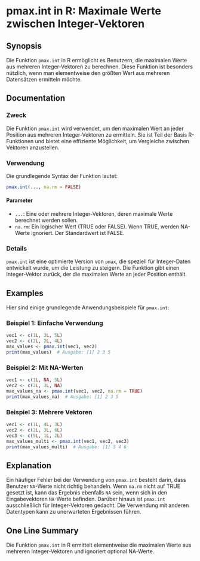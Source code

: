 <!--
Meta Description: # pmax.int in R: Maximale Werte zwischen Integer-Vektoren ## Synopsis Die Funktion `pmax.int` in R ermöglicht es Benutzern, die maximalen Werte aus me...
Meta Keywords: pmax, int, die, werte, integer
-->

# pmax.int in R: Maximale Werte zwischen Integer-Vektoren

## Synopsis
Die Funktion `pmax.int` in R ermöglicht es Benutzern, die maximalen Werte aus mehreren Integer-Vektoren zu berechnen. Diese Funktion ist besonders nützlich, wenn man elementweise den größten Wert aus mehreren Datensätzen ermitteln möchte.

## Documentation
### Zweck
Die Funktion `pmax.int` wird verwendet, um den maximalen Wert an jeder Position aus mehreren Integer-Vektoren zu ermitteln. Sie ist Teil der Basis R-Funktionen und bietet eine effiziente Möglichkeit, um Vergleiche zwischen Vektoren anzustellen.

### Verwendung
Die grundlegende Syntax der Funktion lautet:

```R
pmax.int(..., na.rm = FALSE)
```

#### Parameter
- `...`: Eine oder mehrere Integer-Vektoren, deren maximale Werte berechnet werden sollen.
- `na.rm`: Ein logischer Wert (TRUE oder FALSE). Wenn TRUE, werden NA-Werte ignoriert. Der Standardwert ist FALSE.

### Details
`pmax.int` ist eine optimierte Version von `pmax`, die speziell für Integer-Daten entwickelt wurde, um die Leistung zu steigern. Die Funktion gibt einen Integer-Vektor zurück, der die maximalen Werte an jeder Position enthält.

## Examples
Hier sind einige grundlegende Anwendungsbeispiele für `pmax.int`:

### Beispiel 1: Einfache Verwendung
```R
vec1 <- c(1L, 3L, 5L)
vec2 <- c(2L, 2L, 4L)
max_values <- pmax.int(vec1, vec2)
print(max_values)  # Ausgabe: [1] 2 3 5
```

### Beispiel 2: Mit NA-Werten
```R
vec1 <- c(1L, NA, 5L)
vec2 <- c(2L, 3L, NA)
max_values_na <- pmax.int(vec1, vec2, na.rm = TRUE)
print(max_values_na)  # Ausgabe: [1] 2 3 5
```

### Beispiel 3: Mehrere Vektoren
```R
vec1 <- c(1L, 4L, 3L)
vec2 <- c(2L, 3L, 6L)
vec3 <- c(5L, 1L, 2L)
max_values_multi <- pmax.int(vec1, vec2, vec3)
print(max_values_multi)  # Ausgabe: [1] 5 4 6
```

## Explanation
Ein häufiger Fehler bei der Verwendung von `pmax.int` besteht darin, dass Benutzer `NA`-Werte nicht richtig behandeln. Wenn `na.rm` nicht auf TRUE gesetzt ist, kann das Ergebnis ebenfalls `NA` sein, wenn sich in den Eingabevektoren `NA`-Werte befinden. Darüber hinaus ist `pmax.int` ausschließlich für Integer-Vektoren gedacht. Die Verwendung mit anderen Datentypen kann zu unerwarteten Ergebnissen führen.

## One Line Summary
Die Funktion `pmax.int` in R ermittelt elementweise die maximalen Werte aus mehreren Integer-Vektoren und ignoriert optional NA-Werte.